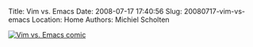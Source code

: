 Title: Vim vs. Emacs
Date: 2008-07-17 17:40:56
Slug: 20080717-vim-vs-emacs
Location: Home
Authors: Michiel Scholten

<div class="content-image"><div><a href="http://en.tiraecol.net/modules/comic/comic.php?content_id=2&amp;mode=flat&amp;order=0"><img title="Vim vs. Emacs" src="http://aquariusoft.org/~mbscholt/images/content/tiraecol_en-2_500px.png" alt="Vim vs. Emacs comic" /></a></div></div>
<br style="clear: both;" />
